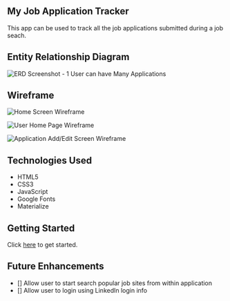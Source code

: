 ## My Job Application Tracker

This app can be used to track all the job applications submitted during a job seach.

## Entity Relationship Diagram
![ERD Screenshot - 1 User can have Many Applications](./images/ERD.jpeg) 

## Wireframe
![Home Screen Wireframe](./images/wf1.jpeg) 

![User Home Page Wireframe](./images/wf2.jpeg) 

![Application Add/Edit Screen Wireframe](./images/wf3.jpeg) 

## Technologies Used
* HTML5
* CSS3
* JavaScript
* Google Fonts
* Materialize


## Getting Started
Click [here](https://my-job-application-tracker.herokuapp.com/) to get started. 
 

## Future Enhancements
- [] Allow user to start search popular job sites from within application
- [] Allow user to login using LinkedIn login info